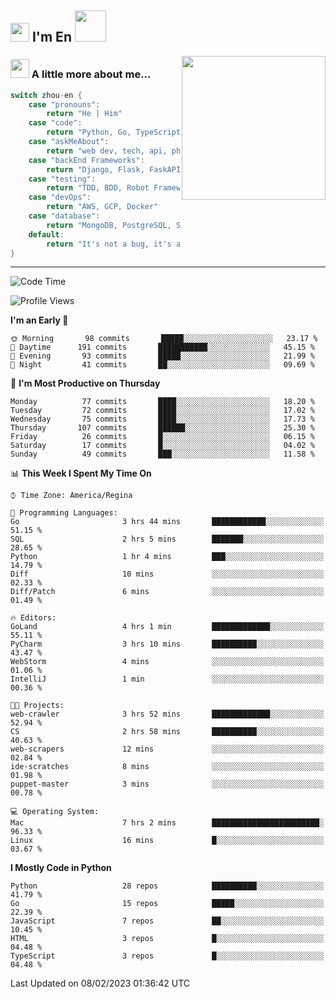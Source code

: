<h2><img src="https://emojis.slackmojis.com/emojis/images/1531849430/4246/blob-sunglasses.gif?1531849430" width="30"/> I'm En <img src="https://media.giphy.com/media/12oufCB0MyZ1Go/giphy.gif" width="50"></h2>
<img align='right' src="https://media.giphy.com/media/M9gbBd9nbDrOTu1Mqx/giphy.gif" width="230">


### <img src="https://media.giphy.com/media/WUlplcMpOCEmTGBtBW/giphy.gif" width="30"> A little more about me...  
<!--
```javascript
const zhou-en = {
    pronouns: "He" | "Him",
    code: ["Python", "Go", "TypeScript", "Rust"],
    askMeAbout: ["web dev", "tech", "app dev", "photography"],
    technologies: {
        backEnd: {
            python: ["Django", "Flask", "FaskAPI"],
            go: []
        },
        scraping: ["selenium", "scrapy", "spider"],
        testing: ["Robot Framework"],
        devOps: ["AWS", "Docker🐳", "GCP", "Nginx"],
        databases: ["mongo", "postgresql", "sqlite"],
        misc: ["Firebase", "Heroku"]
    },
    architecture: ["Event Driven Architecture", "Microservices"],
    currentFocus: ["Temporal", "Rust"],
    funFact: "It's not a bug, it's a feature!"
};
```
  -->

```go
switch zhou-en {
    case "pronouns":
        return "He | Him"
    case "code":
        return "Python, Go, TypeScript, Rust"
    case "askMeAbout":
        return "web dev, tech, api, photography, basketball"
    case "backEnd Frameworks":
        return "Django, Flask, FaskAPI, Temporal"
    case "testing":
        return "TDD, BDD, Robot Framework, pytest"
    case "devOps":
        return "AWS, GCP, Docker"
    case "database":
        return "MongoDB, PostgreSQL, Sqlit"
    default:
        return "It's not a bug, it's a feature!"
}
```




---
<!--START_SECTION:waka-->
![Code Time](http://img.shields.io/badge/Code%20Time-450%20hrs%2019%20mins-blue)

![Profile Views](http://img.shields.io/badge/Profile%20Views-93-blue)

**I'm an Early 🐤** 

```text
🌞 Morning       98 commits       █████░░░░░░░░░░░░░░░░░░░░   23.17 % 
🌆 Daytime      191 commits       ███████████░░░░░░░░░░░░░░   45.15 % 
🌃 Evening       93 commits       █████░░░░░░░░░░░░░░░░░░░░   21.99 % 
🌙 Night         41 commits       ██░░░░░░░░░░░░░░░░░░░░░░░   09.69 % 

```
📅 **I'm Most Productive on Thursday** 

```text
Monday          77 commits       ████░░░░░░░░░░░░░░░░░░░░░   18.20 % 
Tuesday         72 commits       ████░░░░░░░░░░░░░░░░░░░░░   17.02 % 
Wednesday       75 commits       ████░░░░░░░░░░░░░░░░░░░░░   17.73 % 
Thursday       107 commits       ██████░░░░░░░░░░░░░░░░░░░   25.30 % 
Friday          26 commits       █░░░░░░░░░░░░░░░░░░░░░░░░   06.15 % 
Saturday        17 commits       █░░░░░░░░░░░░░░░░░░░░░░░░   04.02 % 
Sunday          49 commits       ███░░░░░░░░░░░░░░░░░░░░░░   11.58 % 

```


📊 **This Week I Spent My Time On** 

```text
⌚︎ Time Zone: America/Regina

💬 Programming Languages: 
Go                       3 hrs 44 mins       ████████████░░░░░░░░░░░░░   51.15 % 
SQL                      2 hrs 5 mins        ███████░░░░░░░░░░░░░░░░░░   28.65 % 
Python                   1 hr 4 mins         ███░░░░░░░░░░░░░░░░░░░░░░   14.79 % 
Diff                     10 mins             ░░░░░░░░░░░░░░░░░░░░░░░░░   02.33 % 
Diff/Patch               6 mins              ░░░░░░░░░░░░░░░░░░░░░░░░░   01.49 % 

🔥 Editors: 
GoLand                   4 hrs 1 min         █████████████░░░░░░░░░░░░   55.11 % 
PyCharm                  3 hrs 10 mins       ██████████░░░░░░░░░░░░░░░   43.47 % 
WebStorm                 4 mins              ░░░░░░░░░░░░░░░░░░░░░░░░░   01.06 % 
IntelliJ                 1 min               ░░░░░░░░░░░░░░░░░░░░░░░░░   00.36 % 

🐱‍💻 Projects: 
web-crawler              3 hrs 52 mins       █████████████░░░░░░░░░░░░   52.94 % 
CS                       2 hrs 58 mins       ██████████░░░░░░░░░░░░░░░   40.63 % 
web-scrapers             12 mins             ░░░░░░░░░░░░░░░░░░░░░░░░░   02.84 % 
ide-scratches            8 mins              ░░░░░░░░░░░░░░░░░░░░░░░░░   01.98 % 
puppet-master            3 mins              ░░░░░░░░░░░░░░░░░░░░░░░░░   00.78 % 

💻 Operating System: 
Mac                      7 hrs 2 mins        ████████████████████████░   96.33 % 
Linux                    16 mins             █░░░░░░░░░░░░░░░░░░░░░░░░   03.67 % 

```

**I Mostly Code in Python** 

```text
Python                   28 repos            ██████████░░░░░░░░░░░░░░░   41.79 % 
Go                       15 repos            █████░░░░░░░░░░░░░░░░░░░░   22.39 % 
JavaScript               7 repos             ██░░░░░░░░░░░░░░░░░░░░░░░   10.45 % 
HTML                     3 repos             █░░░░░░░░░░░░░░░░░░░░░░░░   04.48 % 
TypeScript               3 repos             █░░░░░░░░░░░░░░░░░░░░░░░░   04.48 % 

```



 Last Updated on 08/02/2023 01:36:42 UTC
<!--END_SECTION:waka-->
